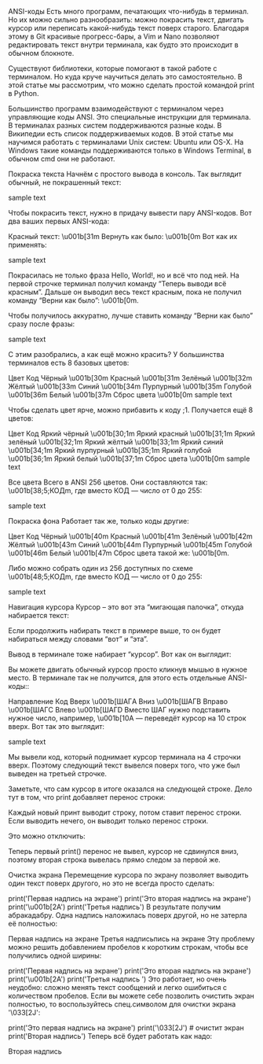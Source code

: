 ANSI-коды
Есть много программ, печатающих что-нибудь в терминал. Но их можно сильно разнообразить: можно покрасить текст, двигать курсор или переписать какой-нибудь текст поверх старого. Благодаря этому в Git красивые прогресс-бары, а Vim и Nano позволяют редактировать текст внутри терминала, как будто это происходит в обычном блокноте.

Существуют библиотеки, которые помогают в такой работе с терминалом. Но куда круче научиться делать это самостоятельно. В этой статье мы рассмотрим, что можно сделать простой командой print в Python.

Большинство программ взаимодействуют с терминалом через управляющие коды ANSI. Это специальные инструкции для терминала. В терминалах разных систем поддерживаются разные коды. В Википедии есть список поддерживаемых кодов. В этой статье мы научимся работать с терминалами Unix систем: Ubuntu или OS-X. На Windows такие команды поддерживаются только в Windows Terminal, в обычном cmd они не работают.

Покраска текста
Начнём с простого вывода в консоль. Так выглядит обычный, не покрашенный текст:

sample text

Чтобы покрасить текст, нужно в придачу вывести пару ANSI-кодов. Вот два ваших первых ANSI-кода:

Красный текст: \u001b[31m
Вернуть как было: \u001b[0m
Вот как их применять:

sample text

Покрасилась не только фраза Hello, World!, но и всё что под ней. На первой строчке терминал получил команду “Теперь выводи всё красным”. Дальше он выводил весь текст красным, пока не получил команду “Верни как было”: \u001b[0m.

Чтобы получилось аккуратно, лучше ставить команду “Верни как было” сразу после фразы:

sample text

С этим разобрались, а как ещё можно красить? У большинства терминалов есть 8 базовых цветов:

Цвет	Код
Чёрный	\u001b[30m
Красный	\u001b[31m
Зелёный	\u001b[32m
Жёлтый	\u001b[33m
Синий	\u001b[34m
Пурпурный	\u001b[35m
Голубой	\u001b[36m
Белый	\u001b[37m
Сброс цвета	\u001b[0m
sample text

Чтобы сделать цвет ярче, можно прибавить к коду ;1. Получается ещё 8 цветов:

Цвет	Код
Яркий чёрный	\u001b[30;1m
Яркий красный	\u001b[31;1m
Яркий зелёный	\u001b[32;1m
Яркий жёлтый	\u001b[33;1m
Яркий синий	\u001b[34;1m
Яркий пурпурный	\u001b[35;1m
Яркий голубой	\u001b[36;1m
Яркий белый	\u001b[37;1m
Сброс цвета	\u001b[0m
sample text

Все цвета
Всего в ANSI 256 цветов. Они составляются так: \u001b[38;5;КОДm, где вместо КОД — число от 0 до 255:

sample text

Покраска фона
Работает так же, только коды другие:

Цвет	Код
Чёрный	\u001b[40m
Красный	\u001b[41m
Зелёный	\u001b[42m
Жёлтый	\u001b[43m
Синий	\u001b[44m
Пурпурный	\u001b[45m
Голубой	\u001b[46m
Белый	\u001b[47m
Сброс цвета такой же: \u001b[0m.

Либо можно собрать один из 256 доступных по схеме \u001b[48;5;КОДm, где вместо КОД — число от 0 до 255:

sample text

Навигация курсора
Курсор – это вот эта “мигающая палочка”, откуда набирается текст:



Если продолжить набирать текст в примере выше, то он будет набираться между словами “вот” и “эта”.

Вывод в терминале тоже набирает “курсор”. Вот как он выглядит:



Вы можете двигать обычный курсор просто кликнув мышью в нужное место. В терминале так не получится, для этого есть отдельные ANSI-коды::

Направление	Код
Вверх	\u001b[ШАГA
Вниз	\u001b[ШАГB
Вправо	\u001b[ШАГC
Влево	\u001b[ШАГD
Вместо ШАГ нужно подставить нужное число, например, \u001b[10A — переведёт курсор на 10 строк вверх. Вот так это выглядит:

sample text

Мы вывели код, который поднимает курсор терминала на 4 строчки вверх. Поэтому следующий текст вывелся поверх того, что уже был выведен на третьей строчке.

Заметьте, что сам курсор в итоге оказался на следующей строке. Дело тут в том, что print добавляет перенос строки:



Каждый новый принт выводит строку, потом ставит перенос строки. Если выводить нечего, он выводит только перенос строки.

Это можно отключить:



Теперь первый print() перенос не вывел, курсор не сдвинулся вниз, поэтому вторая строка вывелась прямо следом за первой же.

Очистка экрана
Перемещение курсора по экрану позволяет выводить один текст поверх другого, но это не всегда просто сделать:

print('Первая надпись на экране')
print('Это вторая надпись на экране')
print('\u001b[2A')
print('Третья надпись')
В результате получим абракадабру. Одна надпись наложилась поверх другой, но не затерла её полностью:

Первая надпись на экране
Третья надписьпись на экране
Эту проблему можно решить добавлением пробелов к коротким строкам, чтобы все получились одной ширины:

print('Первая надпись на экране')
print('Это вторая надпись на экране')
print('\u001b[2A')
print('Третья надпись              ')
Это работает, но очень неудобно: сложно менять текст сообщений и легко ошибиться с количеством пробелов. Если вы можете себе позволить очистить экран полностью, то воспользуйтесь спец.символом для очистки экрана '\033[2J':

print('Это первая надпись на экране')
print('\033[2J')  # очистит экран
print('Вторая надпись')
Теперь всё будет работать как надо:

Вторая надпись
